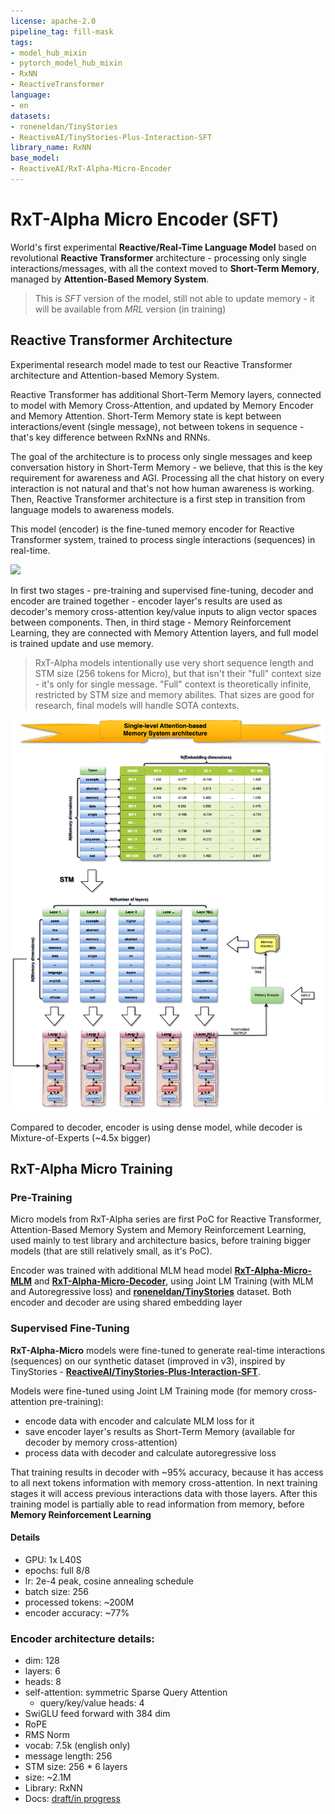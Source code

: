 ```yaml
---
license: apache-2.0
pipeline_tag: fill-mask
tags:
- model_hub_mixin
- pytorch_model_hub_mixin
- RxNN
- ReactiveTransformer
language:
- en
datasets:
- roneneldan/TinyStories
- ReactiveAI/TinyStories-Plus-Interaction-SFT
library_name: RxNN
base_model:
- ReactiveAI/RxT-Alpha-Micro-Encoder
---
```


# RxT-Alpha Micro Encoder (SFT)
World's first experimental **Reactive/Real-Time Language Model** based on revolutional **Reactive Transformer** architecture - processing only single interactions/messages,
with all the context moved to **Short-Term Memory**, managed by **Attention-Based Memory System**.

> This is _SFT_ version of the model, still not able to update memory - it will be available from _MRL_ version (in training)

## Reactive Transformer Architecture
Experimental research model made to test our Reactive Transformer architecture and Attention-based Memory System.

Reactive Transformer has additional Short-Term Memory layers, connected to model with Memory Cross-Attention, and updated by Memory Encoder and Memory Attention.
Short-Term Memory state is kept between interactions/event (single message), not between tokens in sequence - that's key difference between RxNNs and RNNs.

The goal of the architecture is to process only single messages and keep conversation history in Short-Term Memory - we believe, that this is the key requirement
for awareness and AGI. Processing all the chat history on every interaction is not natural and that's not how human awareness is working. Then, Reactive Transformer
architecture is a first step in transition from language models to awareness models.

This model (encoder) is the fine-tuned memory encoder for Reactive Transformer system, trained to process single interactions (sequences) in real-time.

<img src="https://raw.githubusercontent.com/RxAI-dev/RxNN/refs/heads/main/assets/research/reactive-transformer-interlayer.png" width="800" />

In first two stages - pre-training and supervised fine-tuning, decoder and encoder are trained together - encoder layer's results are used as decoder's memory
cross-attention key/value inputs to align vector spaces between components. Then, in third stage - Memory Reinforcement Learning, they are connected with Memory Attention
layers, and full model is trained update and use memory.

> RxT-Alpha models intentionally use very short sequence length and STM size (256 tokens for Micro), but that isn't their "full" context size - it's only for single
> message. "Full" context is theoretically infinite, restricted by STM size and memory abilites. That sizes are good for research, final models will handle SOTA contexts.

<img src="https://raw.githubusercontent.com/RxAI-dev/RxNN/refs/heads/main/assets/research/stm-abms.png" width="800">

Compared to decoder, encoder is using dense model, while decoder is Mixture-of-Experts (~4.5x bigger)

## RxT-Alpha Micro Training

### Pre-Training
Micro models from RxT-Alpha series are first PoC for Reactive Transformer, Attention-Based Memory System and Memory Reinforcement Learning,
used mainly to test library and architecture basics, before training bigger models (that are still relatively small, as it's PoC).

Encoder was trained with additional MLM head model [**RxT-Alpha-Micro-MLM**](https://huggingface.co/ReactiveAI/RxT-Alpha-Micro-MLM) and [**RxT-Alpha-Micro-Decoder**](https://huggingface.co/ReactiveAI/RxT-Alpha-Micro-Decoder),
using Joint LM Training (with MLM and Autoregressive loss) and [**roneneldan/TinyStories**](https://huggingface.co/datasets/roneneldan/TinyStories) dataset.
Both encoder and decoder are using shared embedding layer

### Supervised Fine-Tuning
**RxT-Alpha-Micro** models were fine-tuned to generate real-time interactions (sequences) on our synthetic dataset (improved in v3), inspired by TinyStories - [**ReactiveAI/TinyStories-Plus-Interaction-SFT**](https://huggingface.co/datasets/ReactiveAI/TinyStories-Plus-Interaction-SFT).

Models were fine-tuned using Joint LM Training mode (for memory cross-attention pre-training):
- encode data with encoder and calculate MLM loss for it
- save encoder layer's results as Short-Term Memory (available for decoder by memory cross-attention)
- process data with decoder and calculate autoregressive loss

That training results in decoder with ~95% accuracy, because it has access to all next tokens information with memory cross-attention. In next training stages it
will access previous interactions data with those layers. After this training model is partially able to read information from memory, before **Memory Reinforcement Learning**

#### Details
- GPU: 1x L40S
- epochs: full 8/8
- lr: 2e-4 peak, cosine annealing schedule
- batch size: 256
- processed tokens: ~200M
- encoder accuracy: ~77%

### Encoder architecture details:
- dim: 128
- layers: 6
- heads: 8
- self-attention: symmetric Sparse Query Attention
  - query/key/value heads: 4
- SwiGLU feed forward with 384 dim
- RoPE
- RMS Norm
- vocab: 7.5k (english only)
- message length: 256
- STM size: 256 * 6 layers
- size: ~2.1M
- Library: RxNN
- Docs: [draft/in progress](https://github.com/RxAI-dev/RxNN/blob/main/docs/research/ReactiveTransformer/reactive-transformer.md)
